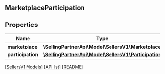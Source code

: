 ## MarketplaceParticipation

## Properties

Name | Type | Description | Notes
------------ | ------------- | ------------- | -------------
**marketplace** | [**\SellingPartnerApi\Model\SellersV1\Marketplace**](Marketplace.md) |  |
**participation** | [**\SellingPartnerApi\Model\SellersV1\Participation**](Participation.md) |  |

[[SellersV1 Models]](../) [[API list]](../../Api) [[README]](../../../README.md)
